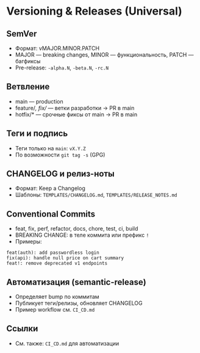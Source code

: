 # Versioning & Releases (Universal)

## SemVer
- Формат: vMAJOR.MINOR.PATCH
- MAJOR — breaking changes, MINOR — функциональность, PATCH — багфиксы
- Pre-release: `-alpha.N`, `-beta.N`, `-rc.N`

## Ветвление
- main — production
- feature/*, fix/* — ветки разработки → PR в main
- hotfix/* — срочные фиксы от main → PR в main

## Теги и подпись
- Теги только на `main`: `vX.Y.Z`
- По возможности `git tag -s` (GPG)

## CHANGELOG и релиз-ноты
- Формат: Keep a Changelog
- Шаблоны: `TEMPLATES/CHANGELOG.md`, `TEMPLATES/RELEASE_NOTES.md`

## Conventional Commits
- feat, fix, perf, refactor, docs, chore, test, ci, build
- BREAKING CHANGE: в теле коммита или префикс `!`
- Примеры:
```
feat(auth): add passwordless login
fix(api): handle null price on cart summary
feat!: remove deprecated v1 endpoints
```

## Автоматизация (semantic-release)
- Определяет bump по коммитам
- Публикует теги/релизы, обновляет CHANGELOG
- Пример workflow см. `CI_CD.md`

## Ссылки
- См. также: `CI_CD.md` для автоматизации
